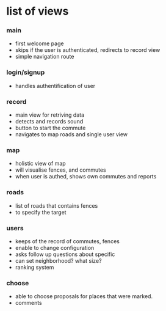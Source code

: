 # list of views

### main
* first welcome page
* skips if the user is authenticated, redirects to record view
* simple navigation route

### login/signup
* handles authentification of user

### record
* main view for retriving data
* detects and records sound
* button to start the commute
* navigates to map roads and single user view

### map
* holistic view of map
* will visualise fences, and commutes
* when user is authed, shows own commutes and reports

### roads
* list of roads that contains fences
* to specify the target

### users
* keeps of the record of commutes, fences
* enable to change configuration
* asks follow up questions about specific
* can set neighborhood? what size?
* ranking system

### choose
* able to choose proposals for places that were marked.
* comments